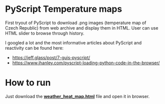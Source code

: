 # PyScript Temperature maps
First tryout of PyScript to download .png images (temperature map of Czech Republic) from web archive and display them in HTML. User can use HTML slider to browse through 
history. 

I googled a lot and the most informative articles about PyScript and reactivity can be found here:
* https://jeff.glass/post/7-guis-pyscript/
* https://www.jhanley.com/pyscript-loading-python-code-in-the-browser/

# How to run
Just download the <ins>**weather_heat_map.html**</ins> file and open it in browser.
